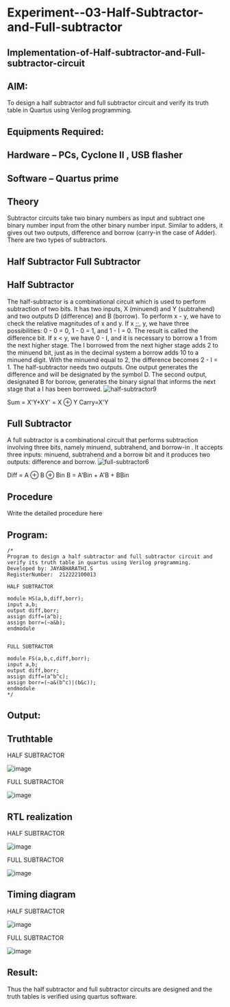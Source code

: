 # Experiment--03-Half-Subtractor-and-Full-subtractor
## Implementation-of-Half-subtractor-and-Full-subtractor-circuit
## AIM:
To design a half subtractor and full subtractor circuit and verify its truth table in Quartus using Verilog programming.

## Equipments Required:
## Hardware – PCs, Cyclone II , USB flasher
## Software – Quartus prime
## Theory
Subtractor circuits take two binary numbers as input and subtract one binary number input from the other binary number input. Similar to adders, it gives out two outputs, difference and borrow (carry-in the case of Adder). There are two types of subtractors.

## Half Subtractor Full Subtractor
## Half Subtractor
The half-subtractor is a combinational circuit which is used to perform subtraction of two bits. It has two inputs, X (minuend) and Y (subtrahend) and two outputs D (difference) and B (borrow). To perform x - y, we have to check the relative magnitudes of x and y. If x ;;, y, we have three possibilities: 0 - 0 = 0, 1 - 0 = 1, and 1 - I = 0. The result is called the difference bit. If x < y, we have 0 - I, and it is necessary to borrow a 1 from the next higher stage. The I borrowed from the next higher stage adds 2 to the minuend bit, just as in the decimal system a borrow adds 10 to a minuend digit. With the minuend equal to 2, the difference becomes 2 - I = 1. The half-subtractor needs two outputs. One output generates the difference and will be designated by the symbol D. The second output, designated B for borrow, generates the binary signal that informs the next stage that a I has been borrowed.
![half-subtractor9](https://user-images.githubusercontent.com/36288975/166112538-58c3bc7c-ee5d-4e6a-ac8d-8e8328efe27a.png)


Sum = X'Y+XY' = X ⊕ Y
Carry=X'Y

## Full Subtractor
A full subtractor is a combinational circuit that performs subtraction involving three bits, namely minuend, subtrahend, and borrow-in . It accepts three inputs: minuend, subtrahend and a borrow bit and it produces two outputs: difference and borrow. 
![full-subtractor6](https://user-images.githubusercontent.com/36288975/166112541-24c68359-3de8-4674-ae22-8272ffc385ed.png)


Diff = A ⊕ B ⊕ Bin B = A'Bin + A'B + BBin

## Procedure



Write the detailed procedure here 


## Program:
```
/*
Program to design a half subtractor and full subtractor circuit and verify its truth table in quartus using Verilog programming.
Developed by: JAYABHARATHI.S
RegisterNumber:  212222100013

HALF SUBTRACTOR  

module HS(a,b,diff,borr);
input a,b;
output diff,borr;
assign diff=(a^b);
assign borr=(~a&b);
endmodule  


FULL SUBTRACTOR  

module FS(a,b,c,diff,borr);
input a,b;
output diff,borr;
assign diff=(a^b^c);
assign borr=(~a&(b^c)|(b&c));
endmodule  
*/
```

## Output:

## Truthtable

HALF SUBTRACTOR 

![image](https://user-images.githubusercontent.com/120367796/232836275-92dd9f57-eff3-47f5-9582-130af885bce1.png)

FULL SUBTRACTOR


![image](https://user-images.githubusercontent.com/120367796/232836580-f225c66b-96e6-415f-b0ce-975cde621b25.png)


##  RTL realization

HALF SUBTRACTOR 

![image](https://user-images.githubusercontent.com/120367796/232836847-95636ea9-46e9-4e49-ba71-3bc6c6277d2f.png)

FULL SUBTRACTOR


![image](https://user-images.githubusercontent.com/120367796/232837093-ad72dcac-99ab-49c4-9ed5-5e8a91337c06.png)


## Timing diagram 

HALF SUBTRACTOR 

![image](https://user-images.githubusercontent.com/120367796/232837183-c8c754e3-d019-4866-8290-efb9be0118de.png)


FULL SUBTRACTOR

![image](https://user-images.githubusercontent.com/120367796/232837293-e9b471ac-8e6a-47a0-a05c-61347992ad26.png)


## Result:
Thus the half subtractor and full subtractor circuits are designed and the truth tables is verified using quartus software.
